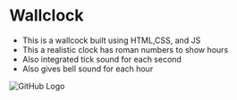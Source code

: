 # Wallclock
- This is a wallcock built using HTML,CSS, and JS
- This a realistic clock has roman numbers to show hours
- Also integrated tick sound for each second
- Also gives bell sound for each hour
  
![GitHub Logo](https://github.githubassets.com/images/modules/logos_page/GitHub-Mark.png)
